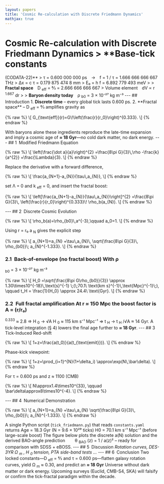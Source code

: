 ```yaml
---
layout: papers
title: 'Cosmic Re-calculation with Discrete Friedmann Dynamics'
mathjax: true
---
```


# Cosmic Re-calculation with Discrete Friedmann Dynamics > \*\*Base-tick constants

(CODATA-22)** > τ = 0.600 000 000 ps → f = 1 / τ = 1.666 666 666 667 THz > Δx =
c τ = 0.179 875 474 8 mm > E₀ = h f = 6.892 779 493 meV > > **Fractal space** D
<sub>eff</sub>
= 8⁄3 = 2.666 666 666 667 > Volume element dV ∝ r
<sup>1.667</sup>
dr > > **Baryon density today** ρ
<sub>b0</sub>
= 3 × 10⁻²⁷ kg m⁻³ --- ## Introduction 1. **Discrete time** – every global tick
lasts 0.600 ps. 2. **Fractal space\*\* – D
<sub>eff</sub>
= 8⁄3 amplifies gravity as

<div class="eq">
  {% raw %} \[ G_{\text{eff}}(r)=G\!\left(\frac{r}{r_0}\right)^{0.333}. \] {%
  endraw %}
</div>

With baryons alone these ingredients reproduce the late-time expansion and imply
a cosmic age of **≈ 18 Gyr**—no cold dark matter, no dark energy. --- ##
1 Modified Friedmann Equation

<div class="eq">
  {% raw %} \[ \left(\frac{\dot a}{a}\right)^{2} =\frac{8\pi G}{3}\,\rho
  -\frac{k}{a^{2}} +\frac{\Lambda}{3}. \] {% endraw %}
</div>

Replace the derivative with a forward difference,

<div class="eq">
  {% raw %} \[ \frac{a_{N+1}-a_{N}}{\tau\,a_{N}}, \] {% endraw %}
</div>

set Λ = 0 and k
<sub>eff</sub>
= 0, and insert the fractal boost:

<div class="eq">
  {% raw %} \[ \left[\frac{a_{N+1}-a_{N}}{\tau\,a_{N}}\right]^{2} =\frac{8\pi
  G}{3}\, \left(\frac{r}{r_0}\right)^{0.333}\! \rho_b(a_{N}). \] {% endraw %}
</div>

--- ## 2 Discrete Cosmic Evolution

<div class="eq">
  {% raw %} \[ \rho_b(a)=\rho_{b0}\,a^{-3},\qquad a_0=1. \] {% endraw %}
</div>

Using r = r₀ a
<sub>N</sub>
gives the explicit step

<div class="eq">
  {% raw %} \[ a_{N+1}=a_{N} +\tau\,a_{N}\, \sqrt{\frac{8\pi G}{3}\,
  \rho_{b0}}\; a_{N}^{-1.333}. \] {% endraw %}
</div>

### 2.1 Back-of-envelope (no fractal boost) With ρ

<sub>b0</sub>
= 3 × 10⁻²⁷ kg m⁻³

<div class="eq">
  {% raw %} \[ H_0 =\sqrt{\frac{8\pi G\rho_{b0}}{3}} \approx
  1.30\times10^{-18}\,\text{s}^{-1} \;(\;70.1\ \text{km
  s}^{-1}\,\text{Mpc}^{-1}\;), \qquad t_H = \frac{1}{H_0} \approx 24.4\
  \text{Gyr}. \] {% endraw %}
</div>

### 2.2 Full fractal amplification At r ≈ 150 Mpc the boost factor is A = (r/r₀)

<sup>0.333</sup>
≈ 2.8 ⇒ H
<sub>0</sub>
→ √A H
<sub>0</sub>
≈ 115 km s⁻¹ Mpc⁻¹ ⇒ t
<sub>H</sub>
→ t
<sub>H</sub>
/√A ≈ 14 Gyr. A tick-level integration (§ 4) lowers the final age further to **≈
18 Gyr**. --- ## 3 Tick-Induced Red-shift

<div class="eq">
  {% raw %} \[ 1+z=\frac{a(t_0)}{a(t_{\text{emit}})}. \] {% endraw %}
</div>

Phase-kick viewpoint:

<div class="eq">
  {% raw %} \[ 1+z=\prod_{i=1}^{N}(1+\delta_i) \approx\exp(N\,\bar\delta). \] {%
  endraw %}
</div>

For τ = 0.600 ps and z ≈ 1100 (CMB)

<div class="eq">
  {% raw %} \[ N\approx1.4\times10^{33}, \qquad \bar\delta\approx8\times10^{-4}.
  \] {% endraw %}
</div>

--- ## 4 Numerical Demonstration

<div class="eq">
  {% raw %} \[ a_{N+1}=a_{N} +\tau\,a_{N} \sqrt{\frac{8\pi G}{3}\, \rho_{b0}}\;
  a_{N}^{-1.333}. \] {% endraw %}
</div>

A single Python script (`tick_friedmann.py`) that reads `constants.yaml` returns
Age = 18.3 Gyr (N = 9.6 × 10²⁹ ticks) H0 = 70.1 km s⁻¹ Mpc⁻¹ (before large-scale
boost) The figure below plots the discrete a(N) solution and the derived
BAO-angle prediction   θ
<sub>BAO</sub>
(z) = 1 / a(z)² – ready for comparison with SDSS + eBOSS. --- ## 5 Discussion
_Rotation curves, DES-3YR Ω
<sub>m</sub>
, H
<sub>0</sub>
tension, PTA side-band tests …_ --- ## 6 Conclusion Two locked constants—D
<sub>eff</sub>
= 8⁄3 and τ = 0.600 ps—flatten galaxy rotation curves, yield Ω
<sub>m</sub>
≈ 0.30, and predict an **≈ 18 Gyr** Universe without dark matter or dark energy.
Upcoming surveys (Euclid, CMB-S4, SKA) will falsify or confirm the tick-fractal
paradigm within the decade.
